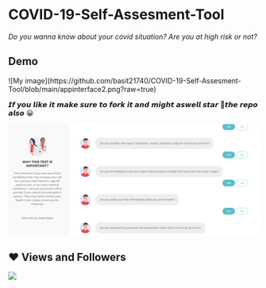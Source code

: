 # COVID-19-Self-Assesment-Tool

_Do you wanna know about your covid situation? Are you at high risk or not?_
## Demo
 <p>
![My image](https://github.com/basit21740/COVID-19-Self-Assesment-Tool/blob/main/appinterface2.png?raw=true)

𝙄𝙛 𝙮𝙤𝙪 𝙡𝙞𝙠𝙚 𝙞𝙩 𝙢𝙖𝙠𝙚 𝙨𝙪𝙧𝙚 𝙩𝙤 𝙛𝙤𝙧𝙠 𝙞𝙩 𝙖𝙣𝙙 𝙢𝙞𝙜𝙝𝙩 𝙖𝙨𝙬𝙚𝙡𝙡 𝙨𝙩𝙖𝙧 🌟𝙩𝙝𝙚 𝙧𝙚𝙥𝙤 𝙖𝙡𝙨𝙤 😀
 
![My image](https://github.com/basit21740/COVID-19-Self-Assesment-Tool/blob/main/appinterface.png?raw=true)

 ## ❤ Views and Followers
<a href="https://github.com/Meghna-DAS/github-profile-views-counter">
    <img src="https://komarev.com/ghpvc/?username=Basit21740">
